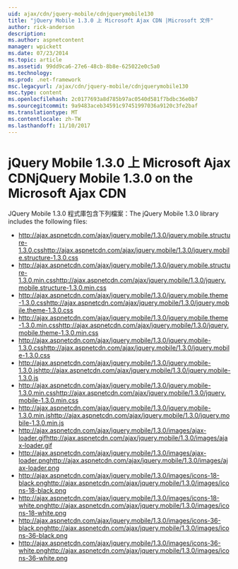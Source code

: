```yaml
---
uid: ajax/cdn/jquery-mobile/cdnjquerymobile130
title: "jQuery Mobile 1.3.0 上 Microsoft Ajax CDN |Microsoft 文件"
author: rick-anderson
description: 
ms.author: aspnetcontent
manager: wpickett
ms.date: 07/23/2014
ms.topic: article
ms.assetid: 99dd9ca6-27e6-48cb-8b8e-625022e0c5a0
ms.technology: 
ms.prod: .net-framework
msc.legacyurl: /ajax/cdn/jquery-mobile/cdnjquerymobile130
msc.type: content
ms.openlocfilehash: 2c0177693a8d785b97ac0540d581f7bdbc36e0b7
ms.sourcegitcommit: 9a9483aceb34591c97451997036a9120c3fe2baf
ms.translationtype: MT
ms.contentlocale: zh-TW
ms.lasthandoff: 11/10/2017
---
```

<a name="jquery-mobile-130-on-the-microsoft-ajax-cdn"></a><span data-ttu-id="3b342-102">jQuery Mobile 1.3.0 上 Microsoft Ajax CDN</span><span class="sxs-lookup"><span data-stu-id="3b342-102">jQuery Mobile 1.3.0 on the Microsoft Ajax CDN</span></span>
====================
<span data-ttu-id="3b342-103">JQuery Mobile 1.3.0 程式庫包含下列檔案：</span><span class="sxs-lookup"><span data-stu-id="3b342-103">The jQuery Mobile 1.3.0 library includes the following files:</span></span>

- <span data-ttu-id="3b342-104">http://ajax.aspnetcdn.com/ajax/jquery.mobile/1.3.0/jquery.mobile.structure-1.3.0.css</span><span class="sxs-lookup"><span data-stu-id="3b342-104">http://ajax.aspnetcdn.com/ajax/jquery.mobile/1.3.0/jquery.mobile.structure-1.3.0.css</span></span>
- <span data-ttu-id="3b342-105">http://ajax.aspnetcdn.com/ajax/jquery.mobile/1.3.0/jquery.mobile.structure-1.3.0.min.css</span><span class="sxs-lookup"><span data-stu-id="3b342-105">http://ajax.aspnetcdn.com/ajax/jquery.mobile/1.3.0/jquery.mobile.structure-1.3.0.min.css</span></span>
- <span data-ttu-id="3b342-106">http://ajax.aspnetcdn.com/ajax/jquery.mobile/1.3.0/jquery.mobile.theme-1.3.0.css</span><span class="sxs-lookup"><span data-stu-id="3b342-106">http://ajax.aspnetcdn.com/ajax/jquery.mobile/1.3.0/jquery.mobile.theme-1.3.0.css</span></span>
- <span data-ttu-id="3b342-107">http://ajax.aspnetcdn.com/ajax/jquery.mobile/1.3.0/jquery.mobile.theme-1.3.0.min.css</span><span class="sxs-lookup"><span data-stu-id="3b342-107">http://ajax.aspnetcdn.com/ajax/jquery.mobile/1.3.0/jquery.mobile.theme-1.3.0.min.css</span></span>
- <span data-ttu-id="3b342-108">http://ajax.aspnetcdn.com/ajax/jquery.mobile/1.3.0/jquery.mobile-1.3.0.css</span><span class="sxs-lookup"><span data-stu-id="3b342-108">http://ajax.aspnetcdn.com/ajax/jquery.mobile/1.3.0/jquery.mobile-1.3.0.css</span></span>
- <span data-ttu-id="3b342-109">http://ajax.aspnetcdn.com/ajax/jquery.mobile/1.3.0/jquery.mobile-1.3.0.js</span><span class="sxs-lookup"><span data-stu-id="3b342-109">http://ajax.aspnetcdn.com/ajax/jquery.mobile/1.3.0/jquery.mobile-1.3.0.js</span></span>
- <span data-ttu-id="3b342-110">http://ajax.aspnetcdn.com/ajax/jquery.mobile/1.3.0/jquery.mobile-1.3.0.min.css</span><span class="sxs-lookup"><span data-stu-id="3b342-110">http://ajax.aspnetcdn.com/ajax/jquery.mobile/1.3.0/jquery.mobile-1.3.0.min.css</span></span>
- <span data-ttu-id="3b342-111">http://ajax.aspnetcdn.com/ajax/jquery.mobile/1.3.0/jquery.mobile-1.3.0.min.js</span><span class="sxs-lookup"><span data-stu-id="3b342-111">http://ajax.aspnetcdn.com/ajax/jquery.mobile/1.3.0/jquery.mobile-1.3.0.min.js</span></span>
- <span data-ttu-id="3b342-112">http://ajax.aspnetcdn.com/ajax/jquery.mobile/1.3.0/images/ajax-loader.gif</span><span class="sxs-lookup"><span data-stu-id="3b342-112">http://ajax.aspnetcdn.com/ajax/jquery.mobile/1.3.0/images/ajax-loader.gif</span></span>
- <span data-ttu-id="3b342-113">http://ajax.aspnetcdn.com/ajax/jquery.mobile/1.3.0/images/ajax-loader.png</span><span class="sxs-lookup"><span data-stu-id="3b342-113">http://ajax.aspnetcdn.com/ajax/jquery.mobile/1.3.0/images/ajax-loader.png</span></span>
- <span data-ttu-id="3b342-114">http://ajax.aspnetcdn.com/ajax/jquery.mobile/1.3.0/images/icons-18-black.png</span><span class="sxs-lookup"><span data-stu-id="3b342-114">http://ajax.aspnetcdn.com/ajax/jquery.mobile/1.3.0/images/icons-18-black.png</span></span>
- <span data-ttu-id="3b342-115">http://ajax.aspnetcdn.com/ajax/jquery.mobile/1.3.0/images/icons-18-white.png</span><span class="sxs-lookup"><span data-stu-id="3b342-115">http://ajax.aspnetcdn.com/ajax/jquery.mobile/1.3.0/images/icons-18-white.png</span></span>
- <span data-ttu-id="3b342-116">http://ajax.aspnetcdn.com/ajax/jquery.mobile/1.3.0/images/icons-36-black.png</span><span class="sxs-lookup"><span data-stu-id="3b342-116">http://ajax.aspnetcdn.com/ajax/jquery.mobile/1.3.0/images/icons-36-black.png</span></span>
- <span data-ttu-id="3b342-117">http://ajax.aspnetcdn.com/ajax/jquery.mobile/1.3.0/images/icons-36-white.png</span><span class="sxs-lookup"><span data-stu-id="3b342-117">http://ajax.aspnetcdn.com/ajax/jquery.mobile/1.3.0/images/icons-36-white.png</span></span>
